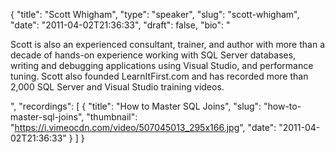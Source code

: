 {
  "title": "Scott Whigham",
  "type": "speaker",
  "slug": "scott-whigham",
  "date": "2011-04-02T21:36:33",
  "draft": false,
  "bio": "<p>Scott is also an experienced consultant, trainer, and author with more than a decade of hands-on experience working with SQL Server databases, writing and debugging applications using Visual Studio, and performance tuning. Scott also founded LearnItFirst.com and has recorded more than 2,000 SQL Server and Visual Studio training videos.</p>",
  "recordings": [
    {
      "title": "How to Master SQL Joins",
      "slug": "how-to-master-sql-joins",
      "thumbnail": "https://i.vimeocdn.com/video/507045013_295x166.jpg",
      "date": "2011-04-02T21:36:33"
    }
  ]
}